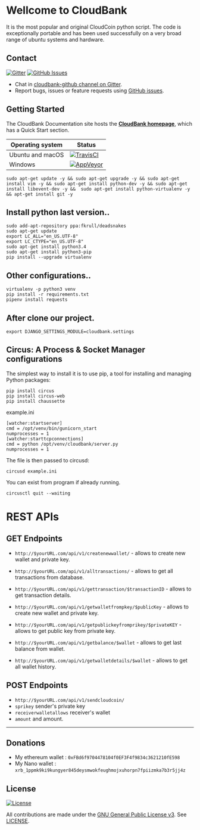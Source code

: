 # Wellcome to CloudBank

It is the most popular and original CloudCoin python script. The code is exceptionally portable and has been used successfully on a very broad range of ubuntu systems and hardware.

## Contact

[![Gitter](https://img.shields.io/gitter/room/nwjs/nw.js.svg)](https://gitter.im/cloudbank-github/)
[![GitHub Issues](https://img.shields.io/badge/open%20issues-0-yellow.svg)](https://github.com/omgbbqhaxx/CloudBank/issues)

- Chat in [cloudbank-github channel on Gitter](https://gitter.im/cloudbank-github).
- Report bugs, issues or feature requests using [GitHub issues](issues/new).



## Getting Started

The CloudBank Documentation site hosts the **[CloudBank homepage](http://cloudbankproject.com/)**, which
has a Quick Start section.

Operating system | Status
---------------- | ----------
Ubuntu and macOS | [![TravisCI](https://img.shields.io/badge/build-passing-brightgreen.svg)](https://travis-ci.org/cloudbank/cloudbank-github)
Windows          | [![AppVeyor](https://img.shields.io/badge/build-passing-brightgreen.svg)](https://ci.appveyor.com/project/cloudbank/cloudbank-github)


```shell
sudo apt-get update -y && sudo apt-get upgrade -y && sudo apt-get install vim -y && sudo apt-get install python-dev -y && sudo apt-get install libevent-dev -y &&  sudo apt-get install python-virtualenv -y && apt-get install git -y
```



## Install python last version..

```shell
sudo add-apt-repository ppa:fkrull/deadsnakes
sudo apt-get update
export LC_ALL="en_US.UTF-8"
export LC_CTYPE="en_US.UTF-8"
sudo apt-get install python3.4
sudo apt-get install python3-pip
pip install --upgrade virtualenv
```

## Other configurations..

```shell
virtualenv -p python3 venv
pip install -r requirements.txt
pipenv install requests
```


## After clone our project.

```shell
export DJANGO_SETTINGS_MODULE=cloudbank.settings
```




## Circus: A Process & Socket Manager configurations
The simplest way to install it is to use pip, a tool for installing and managing Python packages:
```shell
pip install circus
pip install circus-web
pip install chaussette
```

example.ini
```shell
[watcher:startserver]
cmd = /opt/venv/bin/gunicorn_start
numprocesses = 1
[watcher:starttcpconnections]
cmd = python /opt/venv/cloudbank/server.py
numprocesses = 1
```

The file is then passed to circusd:
```shell
circusd example.ini
```

You can exist from program if already running.
```shell
circusctl quit --waiting
```

# REST APIs

## GET Endpoints
 * `http://$yourURL.com/api/v1/createnewwallet/` - allows to create new wallet and private key.

 * `http://$yourURL.com/api/v1/alltransactions/` - allows to get all transactions from database.

 * `http://$yourURL.com/api/v1/gettransaction/$transactionID` - allows to get transaction details.

 * `http://$yourURL.com/api/v1/getwalletfrompkey/$publicKey` - allows to create new wallet and private key.

 * `http://$yourURL.com/api/v1/getpublickeyfromprikey/$privateKEY` - allows to get public key from private key.

 * `http://$yourURL.com/api/v1/getbalance/$wallet` - allows to get last balance from wallet.

 *  `http://$yourURL.com/api/v1/getwalletdetails/$wallet` - allows to get all wallet history.





## POST Endpoints
  * `http://$yourURL.com/api/v1/sendcloudcoin/`
  * `sprikey` sender's private key
  * `receiverwalletallows`  receiver's wallet
  * `amount`  and amount.
  ___


## Donations
  * My ethereum wallet : `0xFBd6f9704478104f0EF3F4f9834c3621210fE598`
  * My Nano wallet : `xrb_1ppmk9ki9kungyer845deysmwokfeughmojxuhorpn7fpiizmka7b3r5jj4z`

## License

[![License](https://img.shields.io/github/license/ethereum/cpp-ethereum.svg)](LICENSE)

All contributions are made under the [GNU General Public License v3](https://www.gnu.org/licenses/gpl-3.0.en.html). See [LICENSE](LICENSE).
